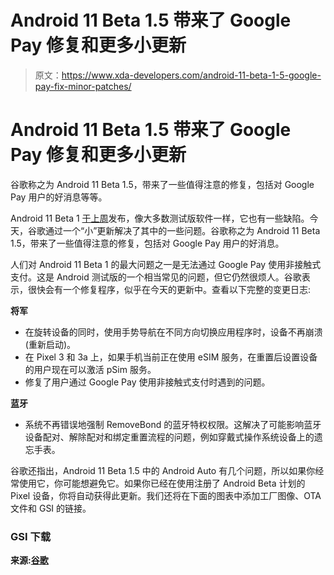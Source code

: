 # Android 11 Beta 1.5 带来了 Google Pay 修复和更多小更新

> 原文：<https://www.xda-developers.com/android-11-beta-1-5-google-pay-fix-minor-patches/>

# Android 11 Beta 1.5 带来了 Google Pay 修复和更多小更新

谷歌称之为 Android 11 Beta 1.5，带来了一些值得注意的修复，包括对 Google Pay 用户的好消息等等。

Android 11 Beta 1 [于上周](https://www.xda-developers.com/android-11-beta-1-update-live-google-pixel-2-3-3a-4-xl-device-controls-api-quick-settings-media-controls/)发布，像大多数测试版软件一样，它也有一些缺陷。今天，谷歌通过一个“小”更新解决了其中的一些问题。谷歌称之为 Android 11 Beta 1.5，带来了一些值得注意的修复，包括对 Google Pay 用户的好消息。

人们对 Android 11 Beta 1 的最大问题之一是无法通过 Google Pay 使用非接触式支付。这是 Android 测试版的一个相当常见的问题，但它仍然很烦人。谷歌表示，很快会有一个修复程序，似乎在今天的更新中。查看以下完整的变更日志:

**将军**

*   在旋转设备的同时，使用手势导航在不同方向切换应用程序时，设备不再崩溃(重新启动)。
*   在 Pixel 3 和 3a 上，如果手机当前正在使用 eSIM 服务，在重置后设置设备的用户现在可以激活 pSim 服务。
*   修复了用户通过 Google Pay 使用非接触式支付时遇到的问题。

**蓝牙**

*   系统不再错误地强制 RemoveBond 的蓝牙特权权限。这解决了可能影响蓝牙设备配对、解除配对和绑定重置流程的问题，例如穿戴式操作系统设备上的遗忘手表。

谷歌还指出，Android 11 Beta 1.5 中的 Android Auto 有几个问题，所以如果你经常使用它，你可能想避免它。如果你已经在使用注册了 Android Beta 计划的 Pixel 设备，你将自动获得此更新。我们还将在下面的图表中添加工厂图像、OTA 文件和 GSI 的链接。

### GSI 下载

**来源:[谷歌](https://www.reddit.com/r/android_beta/comments/hav8kg/android_11_beta_15_patch_now_available/)**